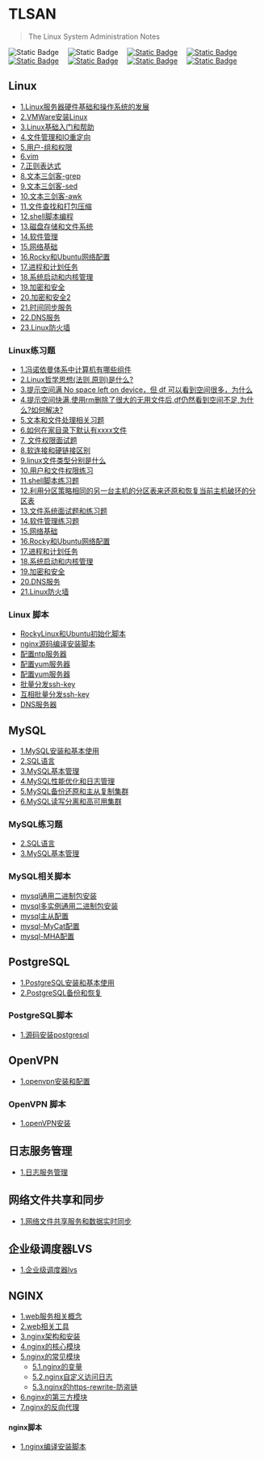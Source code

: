 # TLSAN
> The Linux System Administration Notes

<img alt="Static Badge" src="https://img.shields.io/badge/Linux-Shell-blue">&emsp;
<img alt="Static Badge" src="https://img.shields.io/badge/License-MPL--2.0-yellow">&emsp;
<a href="https://hub.docker.com/"  target="_blank"><img alt="Static Badge" src="https://img.shields.io/badge/docker-red"></a>&emsp;
<a href="https://nginx.org/en/download.html"><img alt="Static Badge" src="https://img.shields.io/badge/nginx-gray"></a>&emsp;
<a href="https://www.vim.org/"><img alt="Static Badge" src="https://img.shields.io/badge/vim-purple"></a>&emsp;
<a href="https://www.postgresql.org/"><img alt="Static Badge" src="https://img.shields.io/badge/postgresql-green"></a>&emsp;
<a href="https://kubernetes.io/"><img alt="Static Badge" src="https://img.shields.io/badge/kubernetes-blue"></a>&emsp;
<a href='javascript:((function(){function a(){for(var a=document.getElementsByClassName("mw_added_css"),b=0;b<a.length;b++)document.body.removeChild(a[b])}function b(){var a=document.createElement("div");a.setAttribute("class","mw-strobe_light"),document.body.appendChild(a),setTimeout(function(){document.body.removeChild(a)},100)}function c(a){return{height:a.offsetHeight,width:a.offsetWidth}}function d(a){var b=c(a);return b.height>10&&b.height<2000&&b.width>10&&b.width<2000}function e(a){for(var b=a,c=0;!!b;)c+=b.offsetTop,b=b.offsetParent;return c}function f(a){var b=e(a);return b>=q&&b<=p+q}function g(a){a.className+=" "+n+" "+"im_first"}function h(a){a.className+=" "+n+" "+o[Math.floor(Math.random()*o.length)]}function j(){for(var a=document.getElementsByClassName(n),b=0;b<a.length;)a[b].className=a[b].className.replace(n,"mw-harlem_shake_slow");n="mw-harlem_shake_slow"}function k(){for(var a=document.getElementsByClassName(n),b=new RegExp("\\b"+n+"\\b"),c=0;c<a.length;)a[c].className=a[c].className.replace(b,"")}var l,m,n="mw-harlem_shake_me",o=["im_drunk","im_baked","im_trippin","im_blown"],p=function(){var a=document.documentElement;if(!!window.innerWidth)return window.innerHeight;return a&&!isNaN(a.clientHeight)?a.clientHeight:0}(),q=function(){return window.pageYOffset?window.pageYOffset:Math.max(document.documentElement.scrollTop,document.body.scrollTop)}(),r=document.getElementsByTagName("*"),s=r.length,t=null;for(l=0;l<s;l++)if(m=r[l],d(m)&&f(m)){t=m;break}if(null===m)return void console.warn("Could not find a node of the right size. Please try a different page.");(function(){var a=document.createElement("link");a.setAttribute("type","text/css"),a.setAttribute("rel","stylesheet"),a.setAttribute("href","./resource/harlem-shake-style.css"),a.setAttribute("class","mw_added_css"),document.body.appendChild(a)})(),function(){var c=document.createElement("audio");c.setAttribute("class","mw_added_css"),c.src="./resource/harlem-shake.mp3",c.loop=!1;var d=!1,e=!1,f=!1;c.addEventListener("timeupdate",function(){var a,l=c.currentTime,m=u,n=m.length;if(.5<=l&&!d&&(d=!0,g(t)),15.5<=l&&!e)for(e=!0,k(),b(),a=0;a<n;a++)h(m[a]);28.4<=c.currentTime&&!f&&(f=!0,j())},!0),c.addEventListener("ended",function(){k(),a()},!0),c.innerHTML="<p>If you are reading this, it is because your browser does not support the audio element. We recommend that you get a new browser.</p>",document.body.appendChild(c),c.play()}();var u=[];for(l=0;l<s;l++)m=r[l],d(m)&&u.push(m)})())()' target="_self"><img alt="Static Badge" src="https://img.shields.io/badge/high一下-yellow"></a>&emsp;



## Linux
- [1.Linux服务器硬件基础和操作系统的发展](./LinuxBasics/1.Linux服务器硬件基础和操作系统的发展.md)
- [2.VMWare安装Linux](./LinuxBasics/2.VMWare安装Linux.md)
- [3.Linux基础入门和帮助](./LinuxBasics/3.Linux基础入门和帮助.md)
- [4.文件管理和IO重定向](./LinuxBasics/4.文件管理和IO重定向.md)
- [5.用户-组和权限](./LinuxBasics/5.用户-组和权限.md)
- [6.vim](./LinuxBasics/6.vim.md)
- [7.正则表达式](./LinuxBasics/7.正则表达式.md)
- [8.文本三剑客-grep](./LinuxBasics/8.grep.md)
- [9.文本三剑客-sed](./LinuxBasics/9.sed.md)
- [10.文本三剑客-awk](./LinuxBasics/10.awk.md)
- [11.文件查找和打包压缩](./LinuxBasics/11.文件查找和打包压缩.md)
- [12.shell脚本编程](./LinuxBasics/12.shell脚本编程.md)
- [13.磁盘存储和文件系统](./LinuxBasics/13.磁盘存储和文件系统.md)
- [14.软件管理](./LinuxBasics/14.软件管理.md)
- [15.网络基础](./LinuxBasics/15.网络基础.md)
- [16.Rocky和Ubuntu网络配置](./LinuxBasics/16.Rocky和Ubuntu网络配置.md)
- [17.进程和计划任务](./LinuxBasics/17.进程和计划任务.md)
- [18.系统启动和内核管理](./LinuxBasics/18.系统启动和内核管理.md)
- [19.加密和安全](./LinuxBasics/19.加密和安全.md)
- [20.加密和安全2](./LinuxBasics/20.加密和安全2.md)
- [21.时间同步服务](./LinuxBasics/21.时间同步服务.md)
- [22.DNS服务](./LinuxBasics/22.DNS.md)
- [23.Linux防火墙](./LinuxBasics/23.Linux防火墙.md)

### Linux练习题 
- [1.冯诺依曼体系中计算机有哪些组件](./Interview/冯诺依曼体系中计算机有哪些组件.md)
- [2.Linux哲学思想(法则,原则)是什么?](./Interview/Linux哲学思想是什么.md)
- [3.提示空间满 No space left on device，但 df 可以看到空间很多，为什么](./Interview/提示空间满Nospaceleftondevice但df可以看到空间很多,为什么.md)
- [4.提示空间快满,使用rm删除了很大的无用文件后,df仍然看到空间不足,为什么?如何解决?](./Interview/提示空间快满,使用rm删除了很大的无用文件后,df仍然看到空间不足,为什么如何解决.md)
- [5.文本和文件处理相关习题](./Interview/TextAndFileExercise.md)
- [6.如何在家目录下默认有xxxx文件](./Interview/如何在家目录下默认有xxxx文件.md)
- [7. 文件权限面试题](./Interview/文件权限面试题.md)
- [8.软连接和硬链接区别](./Interview/软连接和硬链接区别.md)
- [9.linux文件类型分别是什么](./Interview/Linux文件类型.md)
- [10.用户和文件权限练习](./Interview/用户和文件权限练习.md)
- [11.shell脚本练习题](./Interview/shell脚本练习题.md)
- [12.利用分区策略相同的另一台主机的分区表来还原和恢复当前主机破环的分区表](./Interview/利用分区策略相同的另一台主机的分区表来还原和恢复当前主机破环的分区表.md)
- [13.文件系统面试题和练习题](./Interview/文件系统面试题.md)
- [14.软件管理练习题](./Interview/软件管理练习题.md)
- [15.网络基础](./Interview/网路基础.md)
- [16.Rocky和Ubuntu网络配置](./Interview/Rocky和Ubuntu网络配置.md)
- [17.进程和计划任务](./Interview/进程和计划任务.md)
- [18.系统启动和内核管理](./Interview/系统启动和内核管理.md)
- [19.加密和安全](./Interview/加密和安全.md)
- [20.DNS服务](./Interview/DNS.md)
- [21.Linux防火墙](./Interview/Linux防火墙.md)

### Linux 脚本
- [RockyLinux和Ubuntu初始化脚本](./scripts/system-reset/system_reset.sh)
- [nginx源码编译安装脚本](./scripts/nginx-install/nginx_install.sh)
- [配置ntp服务器](./scripts/config-ntp-server/config-ntp-server.sh)
- [配置yum服务器](./scripts/config-yum-server/config-yum-server.sh)
- [配置yum服务器](./scripts/config-yum-server/rsync-local-repo.sh)
- [批量分发ssh-key](./scripts/ssh-key-copy/one2more-ssh-key-copy.sh)
- [互相批量分发ssh-key](./scripts/ssh-key-copy/more2more-ssh-key-copy.sh)
- [DNS服务器](./scripts/dns-server/dns-server.sh)


## MySQL
- [1.MySQL安装和基本使用](./MySQL/MySQL/1.MySQL安装和基本使用.md)
- [2.SQL语言](./MySQL/MySQL/2.SQL语言.md)
- [3.MySQL基本管理](./MySQL/MySQL/3.MySQL基本管理.md)
- [4.MySQL性能优化和日志管理](./MySQL/MySQL/4.MySQL性能优化和日志管理.md)
- [5.MySQL备份还原和主从复制集群](./MySQL/MySQL/5.MySQL备份还原和主从复制集群.md)
- [6.MySQL读写分离和高可用集群](./MySQL/MySQL/6.MySQL读写分离和高可用集群.md)


### MySQL练习题
- [2.SQL语言](./MySQL/Exercises/2.sql语言.md)
- [3.MySQL基本管理](./MySQL/Exercises/3.MySQL基本管理.md)


### MySQL相关脚本
- [mysql通用二进制包安装](./MySQL/Scripts/binary_mysql_install.sh)
- [mysql多实例通用二进制包安装](./MySQL/Scripts/muti-install/multi_binary_mysql_install.sh)
- [mysql主从配置](./MySQL/Scripts/config-mysql-master-slave/config_mysql_master_slave.sh)
- [mysql-MyCat配置](./MySQL/Scripts/config_mycat/config_mycat.sh)
- [mysql-MHA配置](./MySQL/Scripts/config-mha-master-slave/config_mha.sh)





## PostgreSQL
- [1.PostgreSQL安装和基本使用](./PostgreSQL/PostgreSQL/1.PostgreSQL安装和基本使用.md)
- [2.PostgreSQL备份和恢复](./PostgreSQL/PostgreSQL/2.PostgreSQL备份和恢复.md)



### PostgreSQL脚本

- [1.源码安装postgresql](./PostgreSQL/scripts/install_postgresql.sh)


## OpenVPN
- [1.openvpn安装和配置](./OpenVPN/1.openvpn安装和配置.md)

### OpenVPN 脚本

- [1.openVPN安装](./OpenVPN/install_config_openvpn.sh)

## 日志服务管理

- [1.日志服务管理](./log-service/1.日志服务管理.md)

## 网络文件共享和同步

- [1.网络文件共享服务和数据实时同步](./nfs-rsync/1.网络文件共享服务和数据实时同步.md)

## 企业级调度器LVS

- [1.企业级调度器lvs](./lvs/1.企业级调度器lvs.md)


## NGINX

- [1.web服务相关概念](./nginx/1.web服务相关概念.md)
- [2.web相关工具](./nginx/2.web相关工具.md)
- [3.nginx架构和安装](./nginx/3.nginx架构和安装.md)
- [4.nginx的核心模块](./nginx/4.nginx的核心模块.md)
- [5.nginx的常见模块](./nginx/5.nginx的常见模块.md)
  - [5.1.nginx的变量](./nginx/5.1.nginx的变量.md)
  - [5.2.nginx自定义访问日志](./nginx/5.2.nginx自定义访问日志.md)
  - [5.3.nginx的https-rewrite-防盗链](./nginx/5.3.nginx的https-rewrite-防盗链.md)
- [6.nginx的第三方模块](./nginx/6.nginx的第三方模块.md)
- [7.nginx的反向代理](./nginx/7.nginx的反向代理.md)

#### nginx脚本

- [1.nginx编译安装脚本](./nginx/scripts/install_nginx.sh)







